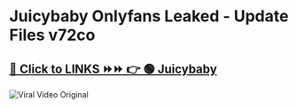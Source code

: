 
 # Juicybaby Onlyfans Leaked - Update Files v72co

## <h2><a href="https://clipsfans.com/Juicybaby&ref=git">🔗 Click to LINKS ⏩⏩ 👉 🟢 Juicybaby </a></h2>

<a href="https://clipsfans.com/Juicybaby&ref=git" rel="nofollow" data-target="animated-image.originalLink"><img src="https://i.ibb.co.com/xMMVF88/686577567.gif" alt="Viral Video Original" style="max-width: 100%; display: inline-block;" data-target="animated-image.originalImage"></a>


